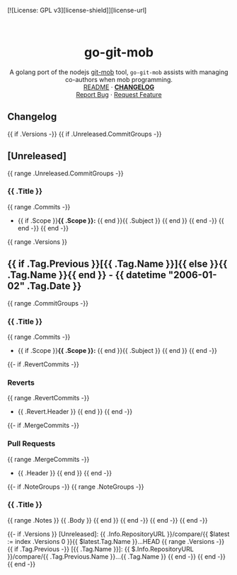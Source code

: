 <!-- PROJECT SHIELDS -->
<!--
*** https://www.markdownguide.org/basic-syntax/#reference-style-links
-->
[![License: GPL v3][license-shield]][license-url]
<!-- [![Issues][issues-shield]][issues-url] -->
<!-- [![Forks][forks-shield]][forks-url] -->
<!-- ![GitHub Contributors][contributors-shield] -->
<!-- ![GitHub Contributors Image][contributors-image-url] -->

<!-- PROJECT LOGO -->
<br />
<h1 align="center">go-git-mob</h1>

<p align="center">
  A golang port of the nodejs <a href="https://github.com/rkotze/git-mob">git-mob</a> tool,
  <code>go-git-mob</code> assists with managing co-authors when mob programming.
  <br />
  <a href="./README.md">README</a>
  ·
  <a href="./CHANGELOG.md"><strong>CHANGELOG</strong></a>
  <br />
  <!-- <a href="https://github.com/davidalpert/go-git-mob">View Demo</a>
  · -->
  <a href="https://github.com/davidalpert/go-git-mob/issues">Report Bug</a>
  ·
  <a href="https://github.com/davidalpert/go-git-mob/issues">Request Feature</a>
</p>

## Changelog

{{ if .Versions -}}
{{ if .Unreleased.CommitGroups -}}
<a name="unreleased"></a>
## [Unreleased]
{{ range .Unreleased.CommitGroups -}}
### {{ .Title }}
{{ range .Commits -}}
- {{ if .Scope }}**{{ .Scope }}:** {{ end }}{{ .Subject }}
{{ end }}
{{ end -}}
{{ end -}}
{{ end -}}

{{ range .Versions }}
<a name="{{ .Tag.Name }}"></a>
## {{ if .Tag.Previous }}[{{ .Tag.Name }}]{{ else }}{{ .Tag.Name }}{{ end }} - {{ datetime "2006-01-02" .Tag.Date }}
{{ range .CommitGroups -}}
### {{ .Title }}
{{ range .Commits -}}
- {{ if .Scope }}**{{ .Scope }}:** {{ end }}{{ .Subject }}
{{ end }}
{{ end -}}

{{- if .RevertCommits -}}
### Reverts
{{ range .RevertCommits -}}
- {{ .Revert.Header }}
{{ end }}
{{ end -}}

{{- if .MergeCommits -}}
### Pull Requests
{{ range .MergeCommits -}}
- {{ .Header }}
{{ end }}
{{ end -}}

{{- if .NoteGroups -}}
{{ range .NoteGroups -}}
### {{ .Title }}
{{ range .Notes }}
{{ .Body }}
{{ end }}
{{ end -}}
{{ end -}}
{{ end -}}

{{- if .Versions }}
[Unreleased]: {{ .Info.RepositoryURL }}/compare/{{ $latest := index .Versions 0 }}{{ $latest.Tag.Name }}...HEAD
{{ range .Versions -}}
{{ if .Tag.Previous -}}
[{{ .Tag.Name }}]: {{ $.Info.RepositoryURL }}/compare/{{ .Tag.Previous.Name }}...{{ .Tag.Name }}
{{ end -}}
{{ end -}}
{{ end -}}